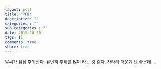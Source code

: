 ```yaml
---
layout: post
title: "겨울"
description: ""
categories : ""
sub_categories : ""
date: 2015-10-30
tags: []
comments: true
share: true
---
```


날씨가 점점 추워진다. 유난히 추위를 많이 타는 것 같다. 차라리 더운게 난 좋은데 . .

